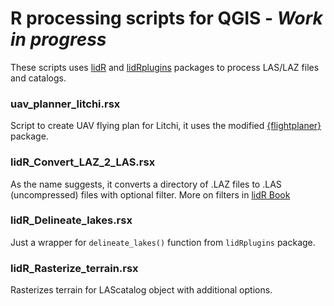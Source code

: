 # R processing scripts for QGIS - *Work in progress* 

These scripts uses [lidR](https://cran.r-project.org/web/packages/lidR/index.html) and [lidRplugins](https://github.com/Jean-Romain/lidRplugins) packages to process LAS/LAZ files and catalogs.

### uav_planner_litchi.rsx

Script to create UAV flying plan for Litchi, it uses the modified [{flightplaner}](https://github.com/gsapijaszko/flightplanning-R) package.

### lidR_Convert_LAZ_2_LAS.rsx

As the name suggests, it converts a directory of .LAZ files to .LAS (uncompressed) files with optional filter. More on filters in [lidR Book](https://r-lidar.github.io/lidRbook/io.html#filter)

### lidR_Delineate_lakes.rsx

Just a wrapper for `delineate_lakes()` function from `lidRplugins` package.

### lidR_Rasterize_terrain.rsx

Rasterizes terrain for LAScatalog object with additional options.
